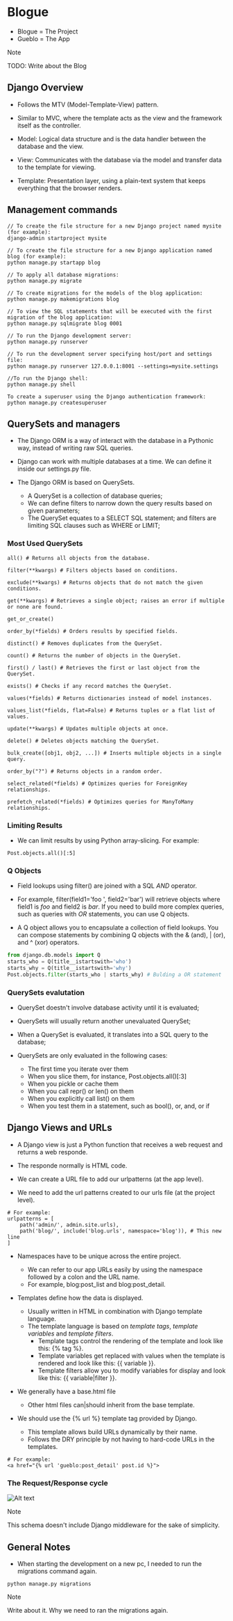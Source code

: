 # Blogue

- Blogue = The Project
- Gueblo = The App

> [!NOTE]
> TODO: Write about the Blog

## Django Overview

- Follows the MTV (Model-Template-View) pattern.

- Similar to MVC, where the template acts as the view and the framework itself as the controller.

- Model: Logical data structure and is the data handler between the database and the view.

- View: Communicates with the database via the model and transfer data to the template for viewing. 

- Template: Presentation layer, using a plain-text system that keeps everything that the browser renders.

## Management commands

```
// To create the file structure for a new Django project named mysite (for example):
django-admin startproject mysite 

// To create the file structure for a new Django application named blog (for example):
python manage.py startapp blog

// To apply all database migrations:
python manage.py migrate

// To create migrations for the models of the blog application:
python manage.py makemigrations blog

// To view the SQL statements that will be executed with the first migration of the blog application:
python manage.py sqlmigrate blog 0001

// To run the Django development server:
python manage.py runserver

// To run the development server specifying host/port and settings file:
python manage.py runserver 127.0.0.1:8001 --settings=mysite.settings

//To run the Django shell:
python manage.py shell

To create a superuser using the Django authentication framework:
python manage.py createsuperuser
```

## QuerySets and managers

- The Django ORM is a way of interact with the database in a Pythonic way, instead of writing raw SQL queries.

- Django can work with multiple databases at a time. We can define it inside our settings.py file.

- The Django ORM is based on QuerySets. 
    - A QuerySet is a collection of database queries; 
    - We can define filters to narrow down the query results based on given parameters;
    - The QuerySet equates to a SELECT SQL statement; and filters are limiting SQL clauses such as WHERE or LIMIT;

### Most Used QuerySets

```
all() # Returns all objects from the database.

filter(**kwargs) # Filters objects based on conditions.

exclude(**kwargs) # Returns objects that do not match the given conditions.

get(**kwargs) # Retrieves a single object; raises an error if multiple or none are found.

get_or_create()

order_by(*fields) # Orders results by specified fields.

distinct() # Removes duplicates from the QuerySet.

count() # Returns the number of objects in the QuerySet.

first() / last() # Retrieves the first or last object from the QuerySet.

exists() # Checks if any record matches the QuerySet.

values(*fields) # Returns dictionaries instead of model instances.

values_list(*fields, flat=False) # Returns tuples or a flat list of values.

update(**kwargs) # Updates multiple objects at once.

delete() # Deletes objects matching the QuerySet.

bulk_create([obj1, obj2, ...]) # Inserts multiple objects in a single query.

order_by("?") # Returns objects in a random order.

select_related(*fields) # Optimizes queries for ForeignKey relationships.

prefetch_related(*fields) # Optimizes queries for ManyToMany relationships.
```

### Limiting Results

- We can limit results by using Python array-slicing. For example:
```
Post.objects.all()[:5]
```

### Q Objects 

- Field lookups using filter() are joined with a SQL _AND_ operator. 

- For example, filter(field1='foo ', field2='bar') will retrieve objects where field1 is _foo_ and field2 is _bar_. If you need to build more complex queries, such as queries with _OR_ statements, you can use Q objects.

- A Q object allows you to encapsulate a collection of field lookups. You can compose statements by combining Q objects with the & (and), | (or), and ^ (xor) operators.
``` python shell
from django.db.models import Q
starts_who = Q(title__istartswith='who')
starts_why = Q(title__istartswith='why')
Post.objects.filter(starts_who | starts_why) # Bulding a OR statement
```

### QuerySets evalutation

- QuerySet doestn't involve database activity until it is evaluated; 

- QuerySets will usually return another unevaluated QuerySet;

- When a QuerySet is evaluated, it translates into a SQL query to the database;

- QuerySets are only evaluated in the following cases:
    - The first time you iterate over them
    - When you slice them, for instance, Post.objects.all()[:3]
    - When you pickle or cache them
    - When you call repr() or len() on them
    - When you explicitly call list() on them
    - When you test them in a statement, such as bool(), or, and, or if

## Django Views and URLs

- A Django view is just a Python function that receives a web request and returns a web responde.

- The responde normally is HTML code.

- We can create a URL file to add our urlpatterns (at the app level).

- We need to add the url patterns created to our urls file (at the project level).
```
# For example:
urlpatterns = [
    path('admin/', admin.site.urls),
    path('blog/', include('blog.urls', namespace='blog')), # This new line
]
```

- Namespaces have to be unique across the entire project.
    - We can refer to our app URLs easily by using the namespace followed by a colon and the URL name.
    - For example, blog:post_list and blog:post_detail.

- Templates define how the data is displayed.
    - Usually written in HTML in combination with Django template language.
    - The template language is based on _template tags_, _template variables_ and _template filters_.
        - Template tags control the rendering of the template and look like this: {% tag %}.
        - Template variables get replaced with values when the template is rendered and look like this: {{ variable }}.
        - Template filters allow you to modify variables for display and look like this: {{ variable|filter }}.

- We generally have a base.html file
    - Other html files can|should inherit from the base template.

- We should use the {% url %} template tag provided by Django.
    - This template allows build URLs dynamically by their name.
    - Follows the DRY principle by not having to hard-code URLs in the templates.

```
# For example:
<a href="{% url 'gueblo:post_detail' post.id %}">
```

### The Request/Response cycle

![Alt text](/home/gustavo/Repos/blogue/docs/request_response_cycle.png "Request/Response Cycle")

> [!NOTE]
> This schema doesn't include Django middleware for the sake of simplicity.

## General Notes

- When starting the development on a new pc, I needed to run the migrations command again.

```
python manage.py migrations
```

> [!NOTE]
> Write about it. Why we need to ran the migrations again.


